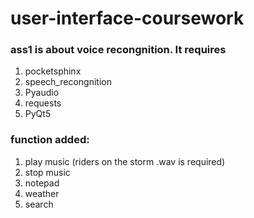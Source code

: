 # user-interface-coursework

### ass1 is about voice recongnition. It requires

1. pocketsphinx
2. speech_recongnition
3. Pyaudio
4. requests
5. PyQt5

### function added:

1. play music (riders on the storm .wav is required)
2. stop music
3. notepad
4. weather
5. search